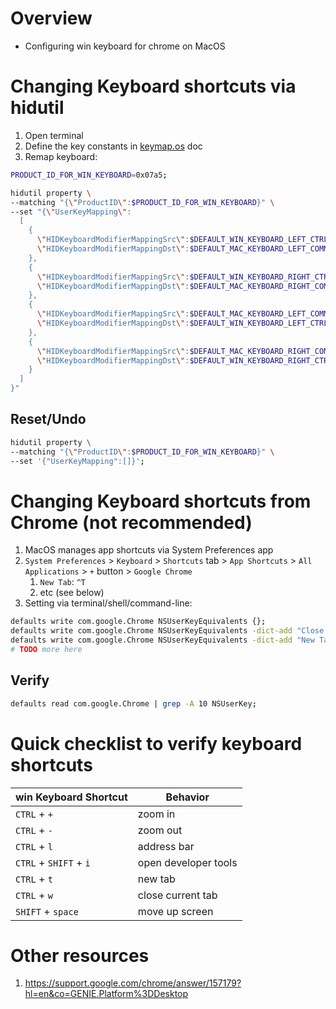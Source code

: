 # Overview
- Configuring win keyboard for chrome on MacOS


# Changing Keyboard shortcuts via hidutil
1. Open terminal
1. Define the key constants in [keymap.os](./keymap.os.md) doc
1. Remap keyboard:
```sh
PRODUCT_ID_FOR_WIN_KEYBOARD=0x07a5;

hidutil property \
--matching "{\"ProductID\":$PRODUCT_ID_FOR_WIN_KEYBOARD}" \
--set "{\"UserKeyMapping\":
  [
    {
      \"HIDKeyboardModifierMappingSrc\":$DEFAULT_WIN_KEYBOARD_LEFT_CTRL,
      \"HIDKeyboardModifierMappingDst\":$DEFAULT_MAC_KEYBOARD_LEFT_COMMAND
    },
    {
      \"HIDKeyboardModifierMappingSrc\":$DEFAULT_WIN_KEYBOARD_RIGHT_CTRL,
      \"HIDKeyboardModifierMappingDst\":$DEFAULT_MAC_KEYBOARD_RIGHT_COMMAND
    },
    {
      \"HIDKeyboardModifierMappingSrc\":$DEFAULT_MAC_KEYBOARD_LEFT_COMMAND,
      \"HIDKeyboardModifierMappingDst\":$DEFAULT_WIN_KEYBOARD_LEFT_CTRL
    },
    {
      \"HIDKeyboardModifierMappingSrc\":$DEFAULT_MAC_KEYBOARD_RIGHT_COMMAND,
      \"HIDKeyboardModifierMappingDst\":$DEFAULT_WIN_KEYBOARD_RIGHT_CTRL
    }
  ]
}"
```

## Reset/Undo
```sh
hidutil property \
--matching "{\"ProductID\":$PRODUCT_ID_FOR_WIN_KEYBOARD}" \
--set '{"UserKeyMapping":[]}';
```


# Changing Keyboard shortcuts from Chrome (not recommended)
1. MacOS manages app shortcuts via System Preferences app
1. `System Preferences` > `Keyboard` > `Shortcuts` tab > `App Shortcuts` > `All Applications` > `+` button > `Google Chrome`
    1. `New Tab`: `^T`
    1. etc (see below)
1. Setting via terminal/shell/command-line:
```sh
defaults write com.google.Chrome NSUserKeyEquivalents {};
defaults write com.google.Chrome NSUserKeyEquivalents -dict-add "Close Tag" "^w";
defaults write com.google.Chrome NSUserKeyEquivalents -dict-add "New Tab" "^t";
# TODO more here
```

## Verify
```sh
defaults read com.google.Chrome | grep -A 10 NSUserKey;
```

# Quick checklist to verify keyboard shortcuts
|win Keyboard Shortcut|Behavior|
|---|---|
|`CTRL` + `+`|zoom in|
|`CTRL` + `-`|zoom out|
|`CTRL` + `l`|address bar|
|`CTRL` + `SHIFT` + `i`|open developer tools|
|`CTRL` + `t`|new tab|
|`CTRL` + `w`|close current tab|
|`SHIFT` + `space`|move up screen|


# Other resources
1. https://support.google.com/chrome/answer/157179?hl=en&co=GENIE.Platform%3DDesktop
